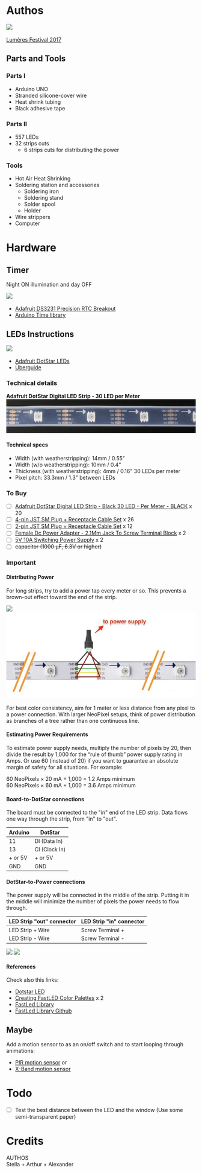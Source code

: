 # Authos
![](https://github.com/spezialis/authos/blob/master/readme_data/NEXT_AUTHOS_2017.gif)

[Lumères Festival 2017](http://www.festivallausannelumieres.ch/)

## Parts and Tools
### Parts I
- Arduino UNO
- Stranded silicone-cover wire
- Heat shrink tubing
- Black adhesive tape

### Parts II
- 557 LEDs
- 32 strips cuts
	- 6 strips cuts for distributing the power

### Tools
- Hot Air Heat Shrinking
- Soldering station and accessories
	- Soldering iron
	- Soldering stand
	- Solder spool
	- Holder
- Wire strippers
- Computer

# Hardware
## Timer
Night ON illumination and day OFF

![](https://s3.amazonaws.com/learn-production/guides/images/000/001/231/medium800/thump.jpg?1454534952)

- [Adafruit DS3231 Precision RTC Breakout](https://learn.adafruit.com/adafruit-ds3231-precision-rtc-breakout/)
- [Arduino Time library](https://playground.arduino.cc/Code/Time)

## LEDs Instructions
![](https://cdn-learn.adafruit.com/assets/assets/000/021/922/medium800/leds_dotstar-banner.jpg?1419375063)

- [Adafruit DotStar LEDs](https://learn.adafruit.com/adafruit-dotstar-leds)
- [Überguide](https://learn.adafruit.com/adafruit-neopixel-uberguide/the-magic-of-neopixels)

### Technical details
**Adafruit DotStar Digital LED Strip - 30 LED per Meter**
![alt text](https://github.com/spezialis/authos/blob/master/readme_data/2237-08.jpg)

#### Technical specs
- Width (with weatherstripping): 14mm / 0.55"
- Width (w/o weatherstripping): 10mm / 0.4"
- Thickness (with weatherstripping):  4mm / 0.16"
30 LEDs per meter
- Pixel pitch: 33.3mm / 1.3" between LEDs

### To Buy
- [ ] [Adafruit DotStar Digital LED Strip - Black 30 LED - Per Meter - BLACK](https://www.adafruit.com/product/2237) x 20
- [ ] [4-pin JST SM Plug + Receptacle Cable Set](https://www.amazon.de/gp/product/B01D9JD4ZG/ref=ox_sc_act_title_1?smid=AGJ2TI2R2YFK8&psc=1) x 26
- [ ] [2-pin JST SM Plug + Receptacle Cable Set](http://www.robotshop.com/en/2-pin-jst-sm-cable-set.html) x 12
- [ ] [Female Dc Power Adapter - 2.1Mm Jack To Screw Terminal Block](https://www.adafruit.com/product/368) x 2
- [ ] [5V 10A Switching Power Supply](https://www.adafruit.com/product/658) x 2
- [ ] ~~capacitor (1000 µF, 6.3V or higher)~~

### Important
#### Distributing Power
For long strips, try to add a power tap every meter or so. This prevents a brown-out effect toward the end of the strip.

![](https://cdn-learn.adafruit.com/assets/assets/000/010/716/medium800/leds_nobrown.jpg?1377911872)
![](https://github.com/spezialis/authos/blob/master/readme_data/Led_power.png)

For best color consistency, aim for 1 meter or less distance from any pixel to a power connection. With larger NeoPixel setups, think of power distribution as branches of a tree rather than one continuous line.

#### Estimating Power Requirements
To estimate power supply needs, multiply the number of pixels by 20, then divide the result by 1,000 for the “rule of thumb” power supply rating in Amps. Or use 60 (instead of 20) if you want to guarantee an absolute margin of safety for all situations. For example:

60 NeoPixels × 20 mA ÷ 1,000 = 1.2 Amps minimum<br>
60 NeoPixels × 60 mA ÷ 1,000 = 3.6 Amps minimum

#### Board-to-DotStar connections
The board must be connected to the "in" end of the LED strip.  Data flows one way through the strip, from "in" to "out".

| Arduino  	| DotStar 			|
| --				|	-- 						|
| 11 				| DI (Data In) 	|
| 13  			| CI (Clock In) |
| + or 5V  	| + or 5V  			|
| GND  			| GND 					|

#### DotStar-to-Power connections
The power supply will be connected in the middle of the strip. Putting it in the middle will minimize the number of pixels the power needs to flow through.

| LED Strip "out" connector | LED Strip "in" connector |
| -- 												| -- 											 |
| LED Strip + Wire  				| Screw Terminal +  			 |
| LED Strip - Wire 					| Screw Terminal -  			 |

![](https://learn.adafruit.com/assets/45036)
![](https://learn.adafruit.com/assets/45037)

#### References
Check also this links:
- [Dotstar LED](https://learn.adafruit.com/neopixel-and-glass-pebble-floor/neopixel-assembly?view=all#step-2)
- [Creating FastLED Color Palettes](https://learn.adafruit.com/twinkling-led-parasol/assembly) x 2
- [FastLed Library](http://fastled.io/)
- [FastLed Library Github](https://github.com/FastLED/FastLED)

## Maybe
Add a motion sensor to as an on/off switch and to start looping through animations:
- [PIR motion sensor](https://learn.adafruit.com/pir-passive-infrared-proximity-motion-sensor/overview) or
- [X-Band motion sensor](https://www.parallax.com/product/32213)

# Todo
- [ ] Test the best distance between the LED and the window (Use some semi-transparent paper)

# Credits
AUTHOS<br>
Stella + Arthur + Alexander
